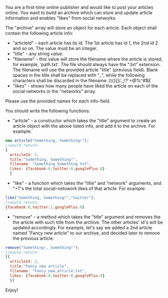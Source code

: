 You are a first-time online publisher and would like to post your articles online. You want to build an archive which can store and update article information and enables "likes" from social networks.

The "archive" array will store an object for each article. Each object shall contain the following article info:

* "articleId" - each article has its id. The 1st article has id 1, the 2nd id 2 and so on. The value must be an integer.
* "title" - any string value.
* "filename" - this value will store the filename where the article is stored, for example, 'path.txt'. The file should always have the ".txt" extension. The filename will use the provided article "title" (previous field). Blank spaces in the title shall be replaced with "_", while the following characters shall be discarded in the filename: (){}[]/.,;!?`+@%^#$£
* "likes" - shows how many people have liked the article on each of the social networks in the "networks" array.

Please use the provided names for each info-field.

You should write the following functions:

* "article" - a constructor which takes the "title" argument to create an article object with the above listed info, and add it to the archive. For example:
```javascript
new article("Something, Something!");
//would return:
{
  articleId: 1,
  title:"Something, Something!",
  filename: "Something_Something.txt",
  likes: {facebook:0,twitter:0,googlePlus:0}
  }
```

* "like" - a function which takes the "title" and "network" arguments, and "+1"s the total social-netowork likes of that article. For example:
```javascript
like("Something, Something!","twitter");
//would return:
{facebook:0,twitter:1,googlePlus:0}
```

* "remove" - a method which takes the "title" argument and removes the the article with such title from the archive. The other articles' id's will  be updated accordingly. For example, let's say we added a 2nd article named "Fancy new article" to our archive, and decided later to remove the previous article:
```javascript
remove("Something!, Something!");
//would return:
[{
  articleId: 1,
  title:"Fancy new article",
  filename: "Fancy_new_article.txt",
  likes: {facebook:0,twitter:0,googlePlus:0}
  }]
```

Enjoy!